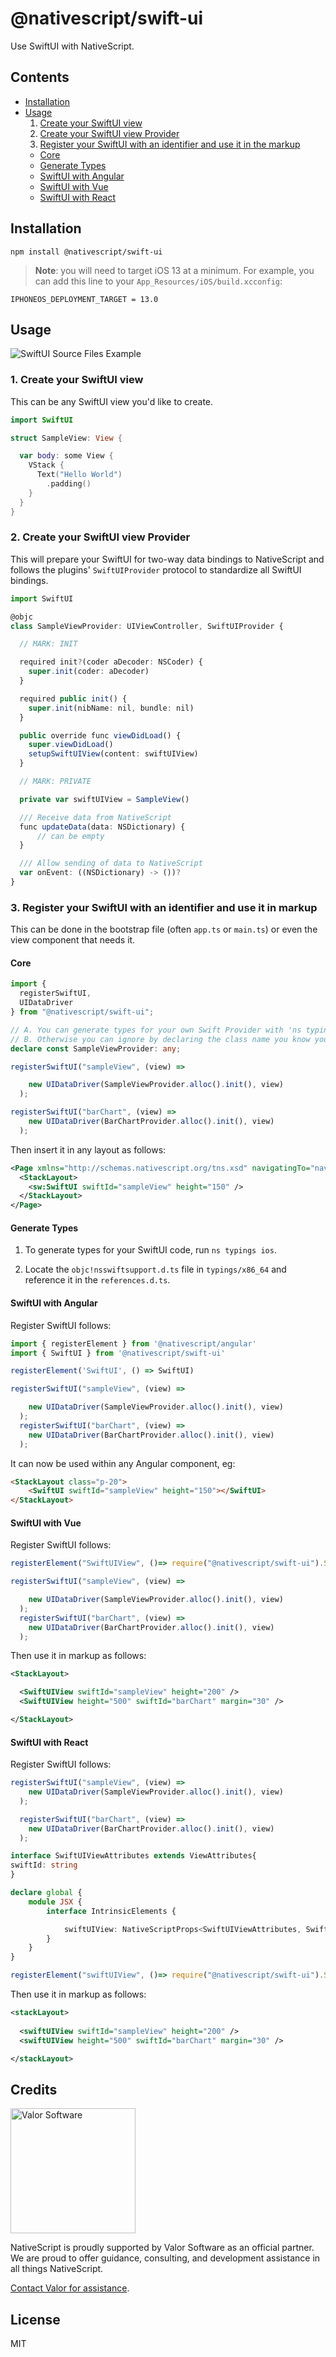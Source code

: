 # @nativescript/swift-ui

Use SwiftUI with NativeScript.

## Contents
* [Installation](#installation)
* [Usage](#usage)
  1. [Create your SwiftUI view](#1-create-your-swiftui-view)
  2. [Create your SwiftUI view Provider](#2-create-your-swiftui-view-provider)
  3. [Register your SwiftUI with an identifier and use it in the markup](#3-register-your-swiftui-with-an-identifier-and-use-it-in-markup)
    * [Core](#core)
    * [Generate Types](#generate-types)
    * [SwiftUI with Angular](#swiftui-with-angular)
    * [SwiftUI with Vue](#swiftui-with-vue)
    * [SwiftUI with React](#swiftui-with-react)
    

## Installation

```cli
npm install @nativescript/swift-ui
```

> **Note**: you will need to target iOS 13 at a minimum.
For example, you can add this line to your `App_Resources/iOS/build.xcconfig`:

```
IPHONEOS_DEPLOYMENT_TARGET = 13.0
```

## Usage
![SwiftUI Source Files Example](/packages/swift-ui/swift-ui-source-files-example.png)
### 1. Create your SwiftUI view

This can be any SwiftUI view you'd like to create.

```swift
import SwiftUI

struct SampleView: View {

  var body: some View {
    VStack {
      Text("Hello World")
        .padding()
    }
  }
}
```

### 2. Create your SwiftUI view Provider 

This will prepare your SwiftUI for two-way data bindings to NativeScript and follows the plugins' `SwiftUIProvider` protocol to standardize all SwiftUI bindings.

```ts
import SwiftUI

@objc
class SampleViewProvider: UIViewController, SwiftUIProvider {

  // MARK: INIT

  required init?(coder aDecoder: NSCoder) {
    super.init(coder: aDecoder)
  }

  required public init() {
    super.init(nibName: nil, bundle: nil)
  }

  public override func viewDidLoad() {
    super.viewDidLoad()
    setupSwiftUIView(content: swiftUIView)
  }

  // MARK: PRIVATE

  private var swiftUIView = SampleView()

  /// Receive data from NativeScript
  func updateData(data: NSDictionary) {
      // can be empty
  }

  /// Allow sending of data to NativeScript
  var onEvent: ((NSDictionary) -> ())?
}
```

### 3. Register your SwiftUI with an identifier and use it in markup

This can be done in the bootstrap file (often `app.ts` or `main.ts`) or even the view component that needs it.

#### Core 

```typescript
import { 
  registerSwiftUI, 
  UIDataDriver
} from "@nativescript/swift-ui";

// A. You can generate types for your own Swift Provider with 'ns typings ios'
// B. Otherwise you can ignore by declaring the class name you know you provided
declare const SampleViewProvider: any;

registerSwiftUI("sampleView", (view) =>

    new UIDataDriver(SampleViewProvider.alloc().init(), view)
  );

registerSwiftUI("barChart", (view) =>
    new UIDataDriver(BarChartProvider.alloc().init(), view)
  );
```
Then insert it in any layout as follows:

```xml
<Page xmlns="http://schemas.nativescript.org/tns.xsd" navigatingTo="navigatingTo" class="page" xmlns:sw="@nativescript/swift-ui">
  <StackLayout>
    <sw:SwiftUI swiftId="sampleView" height="150" />
  </StackLayout>
</Page>
```

#### Generate Types

1. To generate types for your SwiftUI code, run `ns typings ios`.

2. Locate the `objc!nsswiftsupport.d.ts` file in `typings/x86_64` and reference it in the `references.d.ts`.

#### SwiftUI with Angular

Register SwiftUI follows:

```ts
import { registerElement } from '@nativescript/angular'
import { SwiftUI } from '@nativescript/swift-ui'

registerElement('SwiftUI', () => SwiftUI)

registerSwiftUI("sampleView", (view) =>

    new UIDataDriver(SampleViewProvider.alloc().init(), view)
  );
  registerSwiftUI("barChart", (view) =>
    new UIDataDriver(BarChartProvider.alloc().init(), view)
  );
```

It can now be used within any Angular component, eg:

```html
<StackLayout class="p-20">
    <SwiftUI swiftId="sampleView" height="150"></SwiftUI>
</StackLayout>
```
#### SwiftUI with Vue

Register SwiftUI follows:

```ts
registerElement("SwiftUIView", ()=> require("@nativescript/swift-ui").SwiftUI)

registerSwiftUI("sampleView", (view) =>

    new UIDataDriver(SampleViewProvider.alloc().init(), view)
  );
  registerSwiftUI("barChart", (view) =>
    new UIDataDriver(BarChartProvider.alloc().init(), view)
  );
```
Then use it in markup as follows:

```xml
<StackLayout>

  <SwiftUIView swiftId="sampleView" height="200" />
  <SwiftUIView height="500" swiftId="barChart" margin="30" />

</StackLayout>
```
#### SwiftUI with React

Register SwiftUI follows:

```ts
registerSwiftUI("sampleView", (view) =>
    new UIDataDriver(SampleViewProvider.alloc().init(), view)
  );

  registerSwiftUI("barChart", (view) =>
    new UIDataDriver(BarChartProvider.alloc().init(), view)
  );

interface SwiftUIViewAttributes extends ViewAttributes{
swiftId: string
}

declare global {
    module JSX {
        interface IntrinsicElements {

            swiftUIView: NativeScriptProps<SwiftUIViewAttributes, SwiftUI>
        }
    }
}

registerElement("swiftUIView", ()=> require("@nativescript/swift-ui").SwiftUI)
```
Then use it in markup as follows:

```xml
<stackLayout>
            
  <swiftUIView swiftId="sampleView" height="200" />
  <swiftUIView height="500" swiftId="barChart" margin="30" />

</stackLayout>
```
## Credits

<img src="https://raw.githubusercontent.com/valor-software/.github/d947b8547a9d5a6021e4f6af7b1df816c1c5f268/profile/valor-logo%20for-light.png#gh-light-mode-only" alt="Valor Software" width="200" />

NativeScript is proudly supported by Valor Software as an official partner. We are proud to offer guidance, consulting, and development assistance in all things NativeScript.

[Contact Valor for assistance](https://valor-software.com/).

## License

MIT
